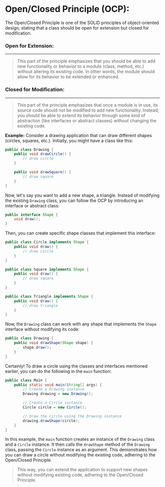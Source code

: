 # Open/Closed Principle (OCP):

The Open/Closed Principle is one of the SOLID principles of object-oriented design, stating that a class should be open for extension but closed for modification.

### Open for Extension:
___
> This part of the principle emphasizes that you should be able to add new functionality or behavior to a module (class, method, etc.) without altering its existing code. In other words, the module should allow for its behavior to be extended or enhanced.

### Closed for Modification:
---
> This part of the principle emphasizes that once a module is in use, its source code should not be modified to add new functionality. Instead, you should be able to extend its behavior through some kind of abstraction (like interfaces or abstract classes) without changing the existing code.


**Example:**
Consider a drawing application that can draw different shapes (circles, squares, etc.). Initially, you might have a class like this:

```java
public class Drawing {
    public void drawCircle() {
        // draw circle
    }

    public void drawSquare() {
        // draw square
    }
}
```

Now, let's say you want to add a new shape, a triangle. Instead of modifying the existing `Drawing` class, you can follow the OCP by introducing an interface or abstract class:

```java
public interface Shape {
    void draw();
}
```

Then, you can create specific shape classes that implement this interface:

```java
public class Circle implements Shape {
    public void draw() {
        // draw circle
    }
}

public class Square implements Shape {
    public void draw() {
        // draw square
    }
}

public class Triangle implements Shape {
    public void draw() {
        // draw triangle
    }
}
```

Now, the `Drawing` class can work with any shape that implements the `Shape` interface without modifying its code:

```java
public class Drawing {
    public void drawShape(Shape shape) {
        shape.draw();
    }
}
```

Certainly! To draw a circle using the classes and interfaces mentioned earlier, you can do the following in the `main` function:

```java
public class Main {
    public static void main(String[] args) {
        // Create a Drawing instance
        Drawing drawing = new Drawing();

        // Create a Circle instance
        Circle circle = new Circle();

        // Draw the circle using the Drawing instance
        drawing.drawShape(circle);
    }
}
```

In this example, the `main` function creates an instance of the `Drawing` class and a `Circle` instance. It then calls the `drawShape` method of the `Drawing` class, passing the `Circle` instance as an argument. This demonstrates how you can draw a circle without modifying the existing code, adhering to the Open/Closed Principle.

> This way, you can extend the application to support new shapes without modifying existing code, adhering to the Open/Closed Principle.